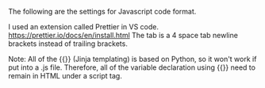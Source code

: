 The following are the settings for Javascript code format.

I used an extension called Prettier in VS code. https://prettier.io/docs/en/install.html
The tab is a 4 space tab
newline brackets instead of trailing brackets.

Note: All of the {{}} (Jinja templating) is based on Python, so it won't work if put into a .js file. Therefore, all of the variable declaration using {{}} need to remain in HTML under a script tag.
